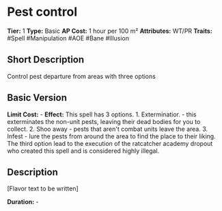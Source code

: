 # Pest control

**Tier:** 1
**Type:** Basic
**AP Cost:** 1 hour per 100 m²
**Attributes:** WT/PR
**Traits:** #Spell #Manipulation #AOE #Bane #Illusion 

## Short Description
Control pest departure from areas with three options

## Basic Version
**Limit Cost:** -
**Effect:** This spell has 3 options. 1. Exterminatior. - this exterminates the non-unit pests, leaving their dead bodies for you to collect. 2. Shoo away - pests that aren't combat units leave the area. 3. Infest - lure the pests from around the area to find the place to their liking. The third option lead to the execution of the ratcatcher academy dropout who created this spell and is considered highly illegal.

## Description
[Flavor text to be written]

**Duration:** -